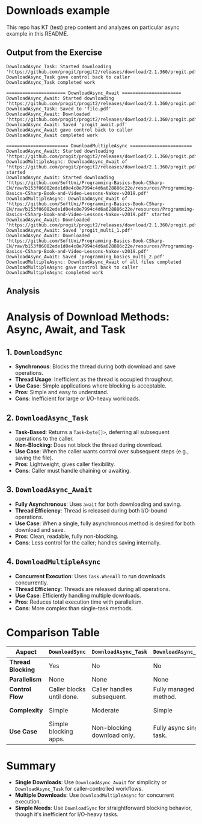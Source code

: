 # Downloads example

This repo has KT (test) prep content and analyzes on particular async example in this README.

## Output from the Exercise

```
DownloadAsync_Task: Started downloading 'https://github.com/progit/progit2/releases/download/2.1.360/progit.pdf'
DownloadAsync_Task gave control back to caller
DownloadAsync_Task completed work

====================== DownloadAsync_Await ======================
DownloadAsync_Await: Started downloading 'https://github.com/progit/progit2/releases/download/2.1.360/progit.pdf'
DownloadAsync_Task: Saved to 'file.pdf'
DownloadAsync_Await: Downloaded 'https://github.com/progit/progit2/releases/download/2.1.360/progit.pdf'
DownloadAsync_Await: Saved 'progit_await.pdf'
DownloadAsync_Await gave control back to caller
DownloadAsync_Await completed work

======================= DownloadMultipleAsync =======================
DownloadAsync_Await: Started downloading 'https://github.com/progit/progit2/releases/download/2.1.360/progit.pdf'
DownloadMultipleAsync: DownloadAsync_Await of 'https://github.com/progit/progit2/releases/download/2.1.360/progit.pdf' started
DownloadAsync_Await: Started downloading 'https://github.com/SoftUni/Programming-Basics-Book-CSharp-EN/raw/b153f06082ede1d0e4c8e7994c4d6a628886c22e/resources/Programming-Basics-CSharp-Book-and-Video-Lessons-Nakov-v2019.pdf'
DownloadMultipleAsync: DownloadAsync_Await of 'https://github.com/SoftUni/Programming-Basics-Book-CSharp-EN/raw/b153f06082ede1d0e4c8e7994c4d6a628886c22e/resources/Programming-Basics-CSharp-Book-and-Video-Lessons-Nakov-v2019.pdf' started
DownloadAsync_Await: Downloaded 'https://github.com/progit/progit2/releases/download/2.1.360/progit.pdf'
DownloadAsync_Await: Saved 'progit_multi_1.pdf'
DownloadAsync_Await: Downloaded 'https://github.com/SoftUni/Programming-Basics-Book-CSharp-EN/raw/b153f06082ede1d0e4c8e7994c4d6a628886c22e/resources/Programming-Basics-CSharp-Book-and-Video-Lessons-Nakov-v2019.pdf'
DownloadAsync_Await: Saved 'programming_basics_multi_2.pdf'
DownloadMultipleAsync: DownloadAsync_Await of all files completed
DownloadMultipleAsync gave control back to caller
DownloadMultipleAsync completed work
```

## Analysis

# Analysis of Download Methods: Async, Await, and Task

## 1. **`DownloadSync`**
- **Synchronous**: Blocks the thread during both download and save operations.
- **Thread Usage**: Inefficient as the thread is occupied throughout.
- **Use Case**: Simple applications where blocking is acceptable.
- **Pros**: Simple and easy to understand.
- **Cons**: Inefficient for large or I/O-heavy workloads.

## 2. **`DownloadAsync_Task`**
- **Task-Based**: Returns a `Task<byte[]>`, deferring all subsequent operations to the caller.
- **Non-Blocking**: Does not block the thread during download.
- **Use Case**: When the caller wants control over subsequent steps (e.g., saving the file).
- **Pros**: Lightweight, gives caller flexibility.
- **Cons**: Caller must handle chaining or awaiting.

## 3. **`DownloadAsync_Await`**
- **Fully Asynchronous**: Uses `await` for both downloading and saving.
- **Thread Efficiency**: Thread is released during both I/O-bound operations.
- **Use Case**: When a single, fully asynchronous method is desired for both download and save.
- **Pros**: Clean, readable, fully non-blocking.
- **Cons**: Less control for the caller; handles saving internally.

## 4. **`DownloadMultipleAsync`**
- **Concurrent Execution**: Uses `Task.WhenAll` to run downloads concurrently.
- **Thread Efficiency**: Threads are released during all operations.
- **Use Case**: Efficiently handling multiple downloads.
- **Pros**: Reduces total execution time with parallelism.
- **Cons**: More complex than single-task methods.

# Comparison Table

| **Aspect**            | **`DownloadSync`**          | **`DownloadAsync_Task`**    | **`DownloadAsync_Await`**   | **`DownloadMultipleAsync`**   |
|------------------------|-----------------------------|-----------------------------|-----------------------------|-------------------------------|
| **Thread Blocking**   | Yes                         | No                          | No                          | No                            |
| **Parallelism**       | None                        | None                        | None                        | Yes                           |
| **Control Flow**      | Caller blocks until done.   | Caller handles subsequent.  | Fully managed in method.    | Handles concurrent tasks.     |
| **Complexity**        | Simple                      | Moderate                    | Simple                      | Complex for multiple tasks.   |
| **Use Case**          | Simple blocking apps.       | Non-blocking download only. | Fully async single task.    | Efficient multi-downloads.    |

# Summary

- **Single Downloads**: Use `DownloadAsync_Await` for simplicity or `DownloadAsync_Task` for caller-controlled workflows.
- **Multiple Downloads**: Use `DownloadMultipleAsync` for concurrent execution.
- **Simple Needs**: Use `DownloadSync` for straightforward blocking behavior, though it's inefficient for I/O-heavy tasks.
